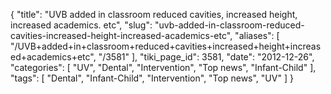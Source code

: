 {
    "title": "UVB added in classroom reduced cavities, increased height, increased academics. etc",
    "slug": "uvb-added-in-classroom-reduced-cavities-increased-height-increased-academics-etc",
    "aliases": [
        "/UVB+added+in+classroom+reduced+cavities+increased+height+increased+academics+etc",
        "/3581"
    ],
    "tiki_page_id": 3581,
    "date": "2012-12-26",
    "categories": [
        "UV",
        "Dental",
        "Intervention",
        "Top news",
        "Infant-Child"
    ],
    "tags": [
        "Dental",
        "Infant-Child",
        "Intervention",
        "Top news",
        "UV"
    ]
}
